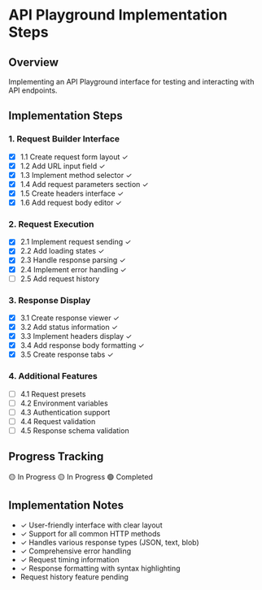 # API Playground Implementation Steps

## Overview
Implementing an API Playground interface for testing and interacting with API endpoints.

## Implementation Steps

### 1. Request Builder Interface
- [x] 1.1 Create request form layout ✓
- [x] 1.2 Add URL input field ✓
- [x] 1.3 Implement method selector ✓
- [x] 1.4 Add request parameters section ✓
- [x] 1.5 Create headers interface ✓
- [x] 1.6 Add request body editor ✓

### 2. Request Execution
- [x] 2.1 Implement request sending ✓
- [x] 2.2 Add loading states ✓
- [x] 2.3 Handle response parsing ✓
- [x] 2.4 Implement error handling ✓
- [ ] 2.5 Add request history

### 3. Response Display
- [x] 3.1 Create response viewer ✓
- [x] 3.2 Add status information ✓
- [x] 3.3 Implement headers display ✓
- [x] 3.4 Add response body formatting ✓
- [x] 3.5 Create response tabs ✓

### 4. Additional Features
- [ ] 4.1 Request presets
- [ ] 4.2 Environment variables
- [ ] 4.3 Authentication support
- [ ] 4.4 Request validation
- [ ] 4.5 Response schema validation

## Progress Tracking
🟡 In Progress
🟡 In Progress
🟢 Completed

## Implementation Notes
- ✓ User-friendly interface with clear layout
- ✓ Support for all common HTTP methods
- ✓ Handles various response types (JSON, text, blob)
- ✓ Comprehensive error handling
- ✓ Request timing information
- ✓ Response formatting with syntax highlighting
- Request history feature pending
